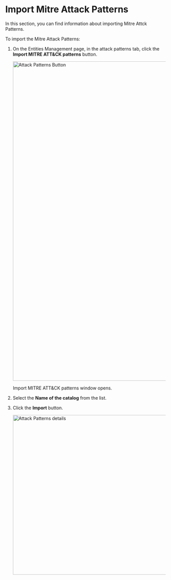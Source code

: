 # Import Mitre Attack Patterns

In this section, you can find information about importing Mitre Attck Patterns.

To import the Mitre Attack Patterns:

1. On the Entities Management page, in the attack patterns tab, click the **Import MITRE ATT&CK patterns** button.

    <img src="../images/import-attack-patterns-button.png" alt="Attack Patterns Button" width="1000" height="1000"/>

    Import MITRE ATT&CK patterns window opens.

1. Select the **Name of the catalog** from the list.

1. Click the **Import** button.

    <img src="../images/import-attack-patterns-details.png" alt="Attack Patterns details" width="500" height="500"/>


